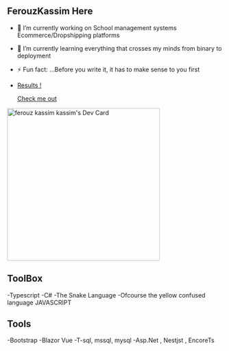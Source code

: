 ## FerouzKassim Here 
- 🔭 I’m currently working on School management systems Ecommerce/Dropshipping platforms
- 🌱 I’m currently learning everything that crosses my minds from binary to deployment
- ⚡ Fun fact: ...Before you write it, it has to make sense to you first
- <a href="https://learn.microsoft.com/api/achievements/share/en-us/ferouzkassim-5712/WZLS3AKN?sharingId=9E764CA6512D57DB">Results !</a>


  <a href="https://teamdroid.systems">Check me out</a>

  
<a href="https://app.daily.dev/ferouzkassim">
<img src="https://api.daily.dev/devcards/v2/sXjShus9TywJktZIzRL3T.png?r=4ab&type=default" width="356" alt="ferouz kassim kassim's Dev Card"/>
</a>


## ToolBox
-Typescript
-C#
-The Snake Language
-Ofcourse the yellow confused language JAVASCRIPT


## Tools
 -Bootstrap
 -Blazor Vue
 -T-sql, mssql, mysql
 -Asp.Net , Nestjst , EncoreTs
<!--
**ferouzkassim/ferouzkassim** is a ✨ _special_ ✨ repository because its `README.md` (this file) appears on your GitHub profile.

Here are some ideas to get you started:

##- 🔭 I’m currently working on ...
- 🌱 I’m currently learning ...
- 👯 I’m looking to collaborate on ...
- 🤔 I’m looking for help with ...
- 💬 Ask me about ...
- 📫 How to reach me: ...
- 😄 Pronouns: ...
- ⚡ Fun fact: ...
-->
